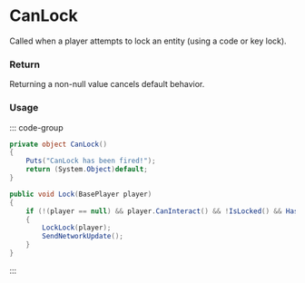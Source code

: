 <Badge type="danger" text="Carbon Compatible"/><Badge type="warning" text="Oxide Compatible"/>
# CanLock
Called when a player attempts to lock an entity (using a code or key lock).
### Return
Returning a non-null value cancels default behavior.

### Usage
::: code-group
```csharp [Example]
private object CanLock()
{
	Puts("CanLock has been fired!");
	return (System.Object)default;
}
```
```csharp [Source — Assembly-CSharp @ KeyLock]
public void Lock(BasePlayer player)
{
	if (!(player == null) && player.CanInteract() && !IsLocked() && HasLockPermission(player))
	{
		LockLock(player);
		SendNetworkUpdate();
	}
}

```
:::

